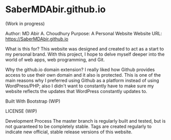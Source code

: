 # SaberMDAbir.github.io

(Work in progress)

Author: MD Abir A. Choudhury
Purpose: A Personal Website
Website URL: https://SaberMDAbir.github.io

What is this for?
This website was designed and created to act as a start to my personal brand. With this project, I hope to delve myself deeper into the world of web apps, web programming, and Git. 

Why the github.io domain extension?
I really liked how Github provides access to use their own domain and it also is protected. This is one of the main reasons why I preferred using Github as a platform instead of using WordPress/PHP; also I didn't want to constantly have to make sure my website reflects the updates that WordPress constantly updates to. 

Built With
Bootstrap
(WIP)

LICENSE
(WIP)

Development Process
The master branch is regularly built and tested, but is not guaranteed to be completely stable. Tags are created regularly to indicate new official, stable release versions of this website. 